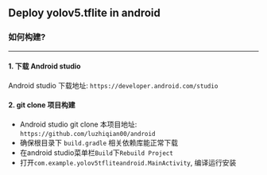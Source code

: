 ## Deploy yolov5.tflite in android



### 如何构建?
---

#### 1. 下载 Android studio

  Android studio 下载地址: `https://developer.android.com/studio` 
  
#### 2. git clone 项目构建

- Android studio git clone 本项目地址: `https://github.com/luzhiqian00/android`
- 确保根目录下 `build.gradle` 相关依赖库能正常下载
- 在android studio菜单栏`Build`下`Rebuild Project`
- 打开`com.example.yolov5tfliteandroid.MainActivity`, 编译运行安装
